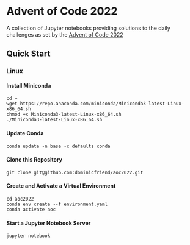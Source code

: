 # Advent of Code 2022

A collection of Jupyter notebooks providing solutions to the daily challenges as set by the [Advent of Code 2022](https://adventofcode.com)

## Quick Start
### Linux
#### Install Miniconda

```
cd ~
wget https://repo.anaconda.com/miniconda/Miniconda3-latest-Linux-x86_64.sh
chmod +x Miniconda3-latest-Linux-x86_64.sh
./Miniconda3-latest-Linux-x86_64.sh
```

#### Update Conda
```
conda update -n base -c defaults conda
```

#### Clone this Repository
```
git clone git@github.com:dominicfriend/aoc2022.git
```

#### Create and Activate a Virtual Environment
```
cd aoc2022
conda env create --f environment.yaml
conda activate aoc
```

#### Start a Jupyter Notebook Server
```
jupyter notebook
```
